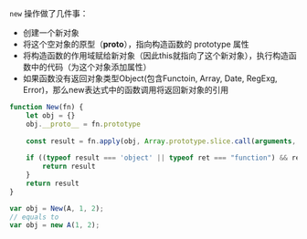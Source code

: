 `new` 操作做了几件事：
- 创建一个新对象
- 将这个空对象的原型（__proto__），指向构造函数的 prototype 属性
- 将构造函数的作用域赋给新对象（因此this就指向了这个新对象），执行构造函数中的代码（为这个对象添加属性）
- 如果函数没有返回对象类型Object(包含Functoin, Array, Date, RegExg, Error)，那么new表达式中的函数调用将返回新对象的引用


```js
function New(fn) {
    let obj = {}
    obj.__proto__ = fn.prototype
    
    const result = fn.apply(obj, Array.prototype.slice.call(arguments, 1))
    
    if ((typeof result === 'object' || typeof ret === "function") && result !== null) {
        return result
    }
    return result
}

var obj = New(A, 1, 2);
// equals to
var obj = new A(1, 2);
```